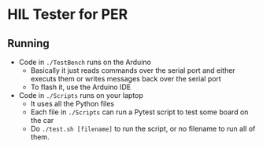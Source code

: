 # HIL Tester for PER

## Running

- Code in `./TestBench` runs on the Arduino
	- Basically it just reads commands over the serial port and either executs them or writes messages back over the serial port
	- To flash it, use the Arduino IDE
- Code in `./Scripts` runs on your laptop
	- It uses all the Python files
	- Each file in `./Scripts` can run a Pytest script to test some board on the car
	- Do `./test.sh [filename]` to run the script, or no filename to run all of them. 